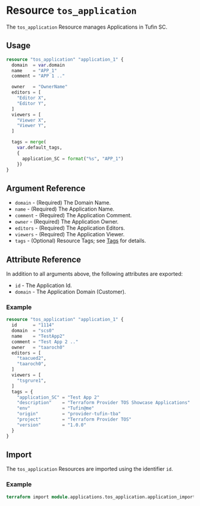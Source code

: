 # Resource `tos_application`

The `tos_application` Resource manages Applications in Tufin SC.

## Usage

```terraform
resource "tos_application" "application_1" {
  domain  = var.domain
  name    = "APP_1"
  comment = "APP 1 .."

  owner   = "OwnerName"
  editors = [
    "Editor X",
    "Editor Y",
  ]
  viewers = [
    "Viewer X",
    "Viewer Y",
  ]

  tags = merge(
    var.default_tags,
    {
      application_SC = format("%s", "APP_1")
    })
}
```

## Argument Reference

* `domain` - (Required) The Domain Name.
* `name` - (Required) The Application Name.
* `comment` - (Required) The Application Comment.
* `owner` - (Required) The Application Owner.
* `editors` - (Required) The Application Editors.
* `viewers` - (Required) The Application Viewer.
* `tags` - (Optional) Resource Tags; see [Tags](tag.md) for details.

## Attribute Reference

In addition to all arguments above, the following attributes are exported:

* `id` - The Application Id.
* `domain` - The Application Domain (Customer).

### Example

```terraform
resource "tos_application" "application_1" {
  id      = "1114"
  domain  = "scs0"
  name    = "TestApp2"
  comment = "Test App 2 .."
  owner   = "taaroch0"
  editors = [
    "taacued2",
    "taaroch0",
  ]
  viewers = [
    "tsgrure1",
  ]
  tags = {
    "application_SC" = "Test App 2"
    "description"    = "Terraform Provider TOS Showcase Applications"
    "env"            = "Tufin@me"
    "origin"         = "provider-tufin-tba"
    "project"        = "Terraform Provider TOS"
    "version"        = "1.0.0"
  }
}
```


## Import

The `tos_application` Resources are imported using the identifier `id`.

### Example

```terraform
terraform import module.applications.tos_application.application_import 774
```
